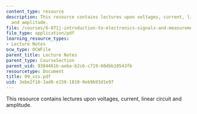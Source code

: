```yaml
---
content_type: resource
description: This resource contains lectures upon voltages, current, linear circuit
  and amplitude.
file: /courses/6-071j-introduction-to-electronics-signals-and-measurement-spring-2006/3ebe2f163ad8e15818100eb9b93d1e97_09_sss.pdf
file_type: application/pdf
learning_resource_types:
- Lecture Notes
ocw_type: OCWFile
parent_title: Lecture Notes
parent_type: CourseSection
parent_uid: 9384461b-aeba-b2c6-c719-60dbb10543fb
resourcetype: Document
title: 09_sss.pdf
uid: 3ebe2f16-3ad8-e158-1810-0eb9b93d1e97
---
```

This resource contains lectures upon voltages, current, linear circuit and amplitude.


